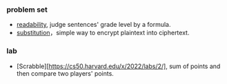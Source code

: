 ### problem set

* [readability](https://cs50.harvard.edu/x/2022/psets/2/readability/), judge sentences' grade level by a formula.
* [substitution](https://cs50.harvard.edu/x/2022/psets/2/substitution/)，simple way to encrypt plaintext into ciphertext.

### lab

* [Scrabble][https://cs50.harvard.edu/x/2022/labs/2/], sum of points and then compare two players' points.